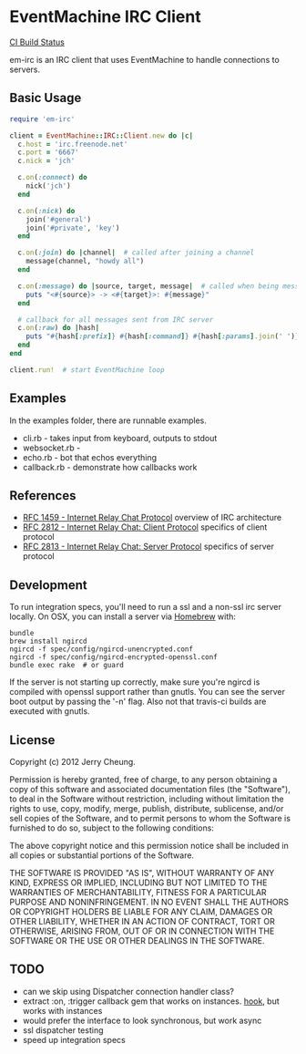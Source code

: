 # EventMachine IRC Client

[CI Build Status](https://secure.travis-ci.org/jch/em-irc.png?branch=master)

em-irc is an IRC client that uses EventMachine to handle connections to servers.

## Basic Usage

````ruby
require 'em-irc'

client = EventMachine::IRC::Client.new do |c|
  c.host = 'irc.freenode.net'
  c.port = '6667'
  c.nick = 'jch'

  c.on(:connect) do
    nick('jch')
  end

  c.on(:nick) do
    join('#general')
    join('#private', 'key')
  end

  c.on(:join) do |channel|  # called after joining a channel
    message(channel, "howdy all")
  end

  c.on(:message) do |source, target, message|  # called when being messaged
    puts "<#{source}> -> <#{target}>: #{message}"
  end

  # callback for all messages sent from IRC server
  c.on(:raw) do |hash|
    puts "#{hash[:prefix]} #{hash[:command]} #{hash[:params].join(' ')}"
  end
end

client.run!  # start EventMachine loop
````

## Examples

In the examples folder, there are runnable examples.

* cli.rb - takes input from keyboard, outputs to stdout
* websocket.rb - 
* echo.rb - bot that echos everything
* callback.rb - demonstrate how callbacks work

## References

* [RFC 1459 - Internet Relay Chat Protocol](http://tools.ietf.org/html/rfc1459) overview of IRC architecture
* [RFC 2812 - Internet Relay Chat: Client Protocol](http://tools.ietf.org/html/rfc2812) specifics of client protocol
* [RFC 2813 - Internet Relay Chat: Server Protocol](http://tools.ietf.org/html/rfc2813) specifics of server protocol

## Development

To run integration specs, you'll need to run a ssl and a non-ssl irc server locally.
On OSX, you can install a server via [Homebrew](http://mxcl.github.com/homebrew/) with:

```
bundle
brew install ngircd
ngircd -f spec/config/ngircd-unencrypted.conf
ngircd -f spec/config/ngircd-encrypted-openssl.conf
bundle exec rake  # or guard
```

If the server is not starting up correctly, make sure you're ngircd is
compiled with openssl support rather than gnutls. You can see the server
boot output by passing the '-n' flag. Also not that travis-ci builds
are executed with gnutls.

## <a name="license"></a>License

Copyright (c) 2012 Jerry Cheung.

Permission is hereby granted, free of charge, to any person obtaining a copy
of this software and associated documentation files (the "Software"), to deal
in the Software without restriction, including without limitation the rights
to use, copy, modify, merge, publish, distribute, sublicense, and/or sell
copies of the Software, and to permit persons to whom the Software is
furnished to do so, subject to the following conditions:

The above copyright notice and this permission notice shall be included in
all copies or substantial portions of the Software.

THE SOFTWARE IS PROVIDED "AS IS", WITHOUT WARRANTY OF ANY KIND, EXPRESS OR
IMPLIED, INCLUDING BUT NOT LIMITED TO THE WARRANTIES OF MERCHANTABILITY,
FITNESS FOR A PARTICULAR PURPOSE AND NONINFRINGEMENT. IN NO EVENT SHALL THE
AUTHORS OR COPYRIGHT HOLDERS BE LIABLE FOR ANY CLAIM, DAMAGES OR OTHER
LIABILITY, WHETHER IN AN ACTION OF CONTRACT, TORT OR OTHERWISE, ARISING FROM,
OUT OF OR IN CONNECTION WITH THE SOFTWARE OR THE USE OR OTHER DEALINGS IN
THE SOFTWARE.

## TODO

* can we skip using Dispatcher connection handler class?
* extract :on, :trigger callback gem that works on instances. [hook](https://github.com/apotonick/hooks), but works with instances
* would prefer the interface to look synchronous, but work async
* ssl dispatcher testing
* speed up integration specs
